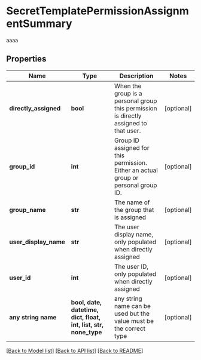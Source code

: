 # SecretTemplatePermissionAssignmentSummary

aaaa

## Properties
Name | Type | Description | Notes
------------ | ------------- | ------------- | -------------
**directly_assigned** | **bool** | When the group is a personal group this permission is directly assigned to that user. | [optional] 
**group_id** | **int** | Group ID assigned for this permission.  Either an actual group or personal group ID. | [optional] 
**group_name** | **str** | The name of the group that is assigned | [optional] 
**user_display_name** | **str** | The user display name, only populated when directly assigned | [optional] 
**user_id** | **int** | The user ID, only populated when directly assigned | [optional] 
**any string name** | **bool, date, datetime, dict, float, int, list, str, none_type** | any string name can be used but the value must be the correct type | [optional]

[[Back to Model list]](../README.md#documentation-for-models) [[Back to API list]](../README.md#documentation-for-api-endpoints) [[Back to README]](../README.md)


